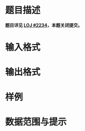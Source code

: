 
# 题目描述

**题目详见 [LOJ #2234](https://loj.ac/problem/2234)，本题关闭提交。**

# 输入格式



# 输出格式



# 样例



# 数据范围与提示



